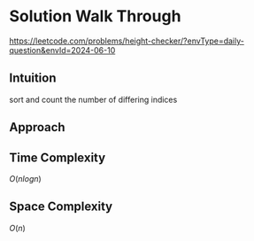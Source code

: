 # Solution Walk Through
https://leetcode.com/problems/height-checker/?envType=daily-question&envId=2024-06-10

## Intuition
sort and count the number of differing indices

## Approach

## Time Complexity
$O(nlogn)$

## Space Complexity
$O(n)$



